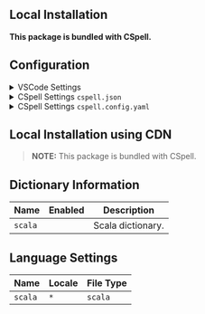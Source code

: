 ## Local Installation

**This package is bundled with CSpell.**

## Configuration

<details>
<summary>VSCode Settings</summary>

Add the following to your VSCode settings:

**`.vscode/settings.json`**

```jsonc
{
  "cSpell.dictionaries": ["scala"],
}
```

</details>

<details>
<summary>CSpell Settings <code>cspell.json</code></summary>

**`cspell.json`**

```jsonc
{
  "dictionaries": ["scala"],
}
```

</details>

<details>
<summary>CSpell Settings <code>cspell.config.yaml</code></summary>

**`cspell.config.yaml`**

```yaml
dictionaries:
  - scala
```

</details>

## Local Installation using CDN

> **NOTE:** This package is bundled with CSpell.

## Dictionary Information

| Name    | Enabled | Description       |
| ------- | ------- | ----------------- |
| `scala` |         | Scala dictionary. |

## Language Settings

| Name    | Locale | File Type |
| ------- | ------ | --------- |
| `scala` | `*`    | `scala`   |
